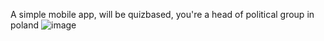 A simple mobile app, will be quizbased, you're a head of political group in poland
![image](https://github.com/user-attachments/assets/62a2b32b-3fca-4ae5-a6aa-4a3110bb6e69)
